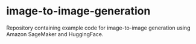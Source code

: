 # image-to-image-generation
Repository containing example code for image-to-image generation using Amazon SageMaker and HuggingFace.
